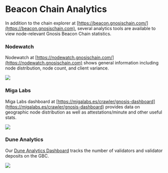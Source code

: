---
---

# Beacon Chain Analytics

In addition to the chain explorer at [https://beacon.gnosischain.com/](https://beacon.gnosischain.com), several analytics tools are available to view node-relevant Gnosis Beacon Chain statistics.

### Nodewatch

Nodewatch at [https://nodewatch.gnosischain.com/](https://nodewatch.gnosischain.com) shows general information including node distribution, node count, and client variance.

![](/img/validators/node1.png)

### Miga Labs

Miga Labs dashboard at [https://migalabs.es/crawler/gnosis-dashboard](https://migalabs.es/crawler/gnosis-dashboard) provides data on geographic node distribution as well as attestations/minute and other useful stats.

![](/img/validators/miga.png)

### Dune Analytics

Our [Dune Analytics Dashboard](https://dune.xyz/maxaleks/Gnosis-Beacon-Chain-(Deposits)) tracks the number of validators and validator deposits on the GBC.

![](/img/validators/dune-1.png)
